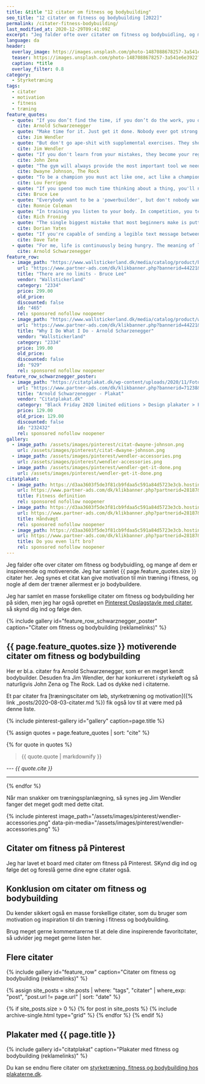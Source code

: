 ```yaml
---
title: &title "12 citater om fitness og bodybuilding"
seo_title: "12 citater om fitness og bodybuilding [2022]"
permalink: /citater-fitness-bodybuilding/
last_modified_at: 2020-12-29T09:41:09Z
excerpt: "Jeg falder ofte over citater om fitness og bodybuidling, og mange af dem er inspirerende og motiverende. Jeg har samlet 12 citater her. Jeg synes et citat kan give motivation til min træning i fitness, og nogle af dem der træner allermest er jo bodybuildere."
language: da
header:
  overlay_image: https://images.unsplash.com/photo-1487088678257-3a541e6e3922?ixlib=rb-1.2.1&ixid=eyJhcHBfaWQiOjEyMDd9&auto=format&fit=crop&w=1900&q=5
  teaser: https://images.unsplash.com/photo-1487088678257-3a541e6e3922?ixlib=rb-1.2.1&ixid=eyJhcHBfaWQiOjEyMDd9&auto=format&fit=crop&w=400&q=5
  caption: *title
  overlay_filter: 0.8
category:
  - Styrketræning
tags:
  - citater
  - motivation
  - fitness
  - træning
feature_quotes:
  - quote: "If you don’t find the time, if you don’t do the work, you don’t get the results."
    cite: Arnold Schwarzenegger
  - quote: "Make time for it. Just get it done. Nobody ever got strong or got in shape by thinking about it. They did it."
    cite: Jim Wendler
  - quote: "But don't go ape-shit with supplemental exercises. They should complement the training, not detract from it. You must have a very strong reason for doing an exercise. If you don't, scrap it and move on. **Who fucking cares, it is accessories.**"
    cite: Jim Wendler
  - quote: "If you don't learn from your mistakes, they become your regrets."
    cite: John Zena
  - quote: "The gym will always provide the most important tool we need to get through life's challenges - Perserverance."
    cite: Dwayne Johnson, The Rock
  - quote: "To be a champion you must act like one, act like a champion."
    cite: Lou Ferrigno
  - quote: "If you spend too much time thinking about a thing, you'll never get it done."
    cite: Bruce Lee
  - quote: "Everybody want to be a 'powerbuilder', but don't nobody want to lift no heavy-ass weights."
    cite: Ronnie Coleman
  - quote: "In training you listen to your body. In competition, you tell it to shut up."
    cite: Rich Froning
  - quote: "The single biggest mistake that most beginners make is putting 100% of their effort into the positive (concentric) part of the rep, while paying no attention to the negative (eccentric) segment."
    cite: Dorian Yates
  - quote: "If you're capable of sending a legible text message between sets, you probably aren't working hard enough."
    cite: Dave Tate
  - quote: "For me, life is continuously being hungry. The meaning of life is not simply to exist, to survive, but to move ahead, to go up, to achieve, to conquer."
    cite: Arnold Schwarzenegger
feature_row:
  - image_path: "https://www.wallstickerland.dk/media/catalog/product/b/r/bruce-lee.jpg"
    url: "https://www.partner-ads.com/dk/klikbanner.php?bannerid=44221&partnerid=28187&htmlurl=https://www.wallstickerland.dk/there-are-no-limits-bruce-lee-wallsticker"
    title: "There are no limits - Bruce Lee"
    vendor: "Wallstickerland"
    category: "2334"
    price: 299.00
    old_price:
    discounted: false
    id: "465"
    rel: sponsored nofollow noopener
  - image_path: "https://www.wallstickerland.dk/media/catalog/product/w/h/why-i-do-what-i-do---arnold-scharzenegger-1.jpg"
    url: "https://www.partner-ads.com/dk/klikbanner.php?bannerid=44221&partnerid=28187&htmlurl=https://www.wallstickerland.dk/why-i-do-what-i-do-arnold-scharzenegger-wallsticker"
    title: "Why I Do What I Do - Arnold Scharzenegger"
    vendor: "Wallstickerland"
    category: "2334"
    price: 199.00
    old_price:
    discounted: false
    id: "929"
    rel: sponsored nofollow noopener
feature_row_schwarznegger_poster:
  - image_path: "https://citatplakat.dk/wp-content/uploads/2020/11/Fotoplakat-arnold-shwarzenegger-FO10270.png"
    url: "https://www.partner-ads.com/dk/klikbanner.php?bannerid=71238&partnerid=28187&htmlurl=https://citatplakat.dk/plakater/design-plakater/arnold-schwarzenegger-plakat/"
    title: "Arnold Schwarzenegger - Plakat"
    vendor: "Citatplakat.dk"
    category: "Black Friday 2020 limited editions > Design plakater > Fotokunst plakater > Historiske billeder > Ikoniske billeder - Black Friday limited > Plakater > Plakater til stuen > Sort hvid plakater"
    price: 129.00
    old_price: 129.00
    discounted: false
    id: "232432"
    rel: sponsored nofollow noopener
gallery:
  - image_path: /assets/images/pinterest/citat-dwayne-johnson.png
    url: /assets/images/pinterest/citat-dwayne-johnson.png
  - image_path: /assets/images/pinterest/wendler-accessories.png
    url: /assets/images/pinterest/wendler-accessories.png
  - image_path: /assets/images/pinterest/wendler-get-it-done.png
    url: /assets/images/pinterest/wendler-get-it-done.png
citatplakat:
  - image_path: https://d3aa3603f5de3f81cb9fdaa5c591a84d5723e3cb.hosting4cdn.com/wp-content/uploads/2020/11/Definition-fitness-ML10014-214x300.png
    url: https://www.partner-ads.com/dk/klikbanner.php?partnerid=28187&bannerid=71262&htmlurl=https://citatplakat.dk/plakater/definitionsplakater/fitness-definition-engelsk/
    title: Fitness definition
    rel: sponsored nofollow noopener
  - image_path: https://d3aa3603f5de3f81cb9fdaa5c591a84d5723e3cb.hosting4cdn.com/wp-content/uploads/2020/11/Plakat-med-tegning-af-vaegt-PA10081-214x300.png
    url: https://www.partner-ads.com/dk/klikbanner.php?partnerid=28187&bannerid=71262&htmlurl=https://citatplakat.dk/plakater/haandvaegt-patent-plakat/
    title: Håndvægt
    rel: sponsored nofollow noopener
  - image_path: https://d3aa3603f5de3f81cb9fdaa5c591a84d5723e3cb.hosting4cdn.com/wp-content/uploads/2020/11/Citat-plakat-staerk-mand-CG16100-595x833.png
    url: https://www.partner-ads.com/dk/klikbanner.php?partnerid=28187&bannerid=71262&htmlurl=https://citatplakat.dk/plakater/citatplakater/do-you-even-lift-bro/
    title: Do you even lift bro?
    rel: sponsored nofollow noopener
---
```


Jeg falder ofte over citater om fitness og bodybuidling, og mange af dem er inspirerende og motiverende. Jeg har samlet {{ page.feature_quotes.size }} citater her. Jeg synes et citat kan give motivation til min træning i fitness, og nogle af dem der træner allermest er jo bodybuildere.

Jeg har samlet en masse forskellige citater om fitness og bodybuilding her på siden, men jeg har også oprettet en [Pinterest Opslagstavle med citater](https://pin.it/6VHPDcC), så skynd dig ind og følge den.

{% include gallery id="feature_row_schwarznegger_poster" caption="Citater om fitness og bodybuilding (reklamelinks)" %}

## {{ page.feature_quotes.size }} motiverende citater om fitness og bodybuilding

Her er bl.a. citater fra Arnold Schwarzenegger, som er en meget kendt bodybuilder. Desuden fra Jim Wendler, der har konkurreret i styrkeløft og så naturligvis John Zena og The Rock. Lad os dykke ned i citaterne.

Et par citater fra [træningscitater om løb, styrketræning og motivation]({% link _posts/2020-08-03-citater.md %}) fik også lov til at være med på denne liste.

{% include pinterest-gallery id="gallery" caption=page.title %}

{% assign quotes = page.feature_quotes | sort: "cite" %}

{% for quote in quotes %}
> {{ quote.quote | markdownify }}

--- <cite>{{ quote.cite }}</cite>

***
{% endfor %}

Når man snakker om træningsplanlægning, så synes jeg Jim Wendler fanger det meget godt med dette citat.

{% include pinterest image_path="/assets/images/pinterest/wendler-accessories.png" data-pin-media="/assets/images/pinterest/wendler-accessories.png" %}

## Citater om fitness på Pinterest

Jeg har lavet et board med citater om fitness på Pinterest. SKynd dig ind og følge det og foreslå gerne dine egne citater også.

<a data-pin-do="embedBoard" data-pin-lang="da" data-pin-board-width="600" data-pin-scale-height="400" data-pin-scale-width="115" href="https://www.pinterest.dk/motionsplan/tr%25C3%25A6ningscitater-citater-om-tr%25C3%25A6ning-og-motivation/"></a>
<script async defer src="//assets.pinterest.com/js/pinit.js"></script>

## Konklusion om citater om fitness og bodybuilding

Du kender sikkert også en masse forskellige citater, som du bruger som motivation og inspiration til din træning i fitness og bodybuilding.

Brug meget gerne kommentarerne til at dele dine inspirerende favoritcitater, så udvider jeg meget gerne listen her.

## Flere citater

{% include gallery id="feature_row" caption="Citater om fitness og bodybuilding (reklamelinks)" %}

{% assign site_posts = site.posts | where: "tags", "citater" | where_exp: "post", "post.url != page.url" | sort: "date" %}

<div class="feature__wrapper">

{% if site_posts.size > 0 %}
  {% for post in site_posts %}
    {% include archive-single.html type="grid" %}
  {% endfor %}
{% endif %}

</div>

## Plakater med {{ page.title }}

{% include gallery id="citatplakat" caption="Plakater med fitness og bodybuilding (reklamelinks)"  %}

Du kan se endnu flere citater om [styrketræning, fitness og bodybuilding hos plakaterne.dk](https://www.plakaterne.dk/plakater-traening-styrketraening-loeb/).
